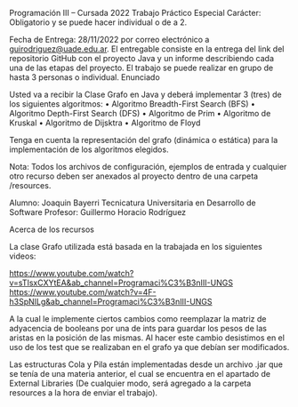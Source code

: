 Programación III – Cursada 2022
Trabajo Práctico Especial
Carácter: Obligatorio y se puede hacer individual o de a 2.

Fecha de Entrega: 28/11/2022 por correo electrónico a guirodriguez@uade.edu.ar. El entregable consiste en la entrega del link del repositorio GitHub con el proyecto Java y un informe describiendo cada una de las etapas del proyecto.
El trabajo se puede realizar en grupo de hasta 3 personas o individual.
Enunciado

Usted va a recibir la Clase Grafo en Java y deberá implementar 3 (tres) de los siguientes algoritmos:
•	Algoritmo Breadth-First Search (BFS)
•	Algoritmo Depth-First Search (DFS)
•	Algoritmo de Prim
•	Algoritmo de Kruskal
•	Algoritmo de Dijsktra
•	Algoritmo de Floyd

Tenga en cuenta la representación del grafo (dinámica o estática) para la implementación de los algoritmos elegidos.

Nota: Todos los archivos de configuración, ejemplos de entrada y cualquier otro recurso deben ser anexados al proyecto dentro de una carpeta /resources.



Alumno: Joaquin Bayerri
Tecnicatura Universitaria en Desarrollo de Software
Profesor: Guillermo Horacio Rodríguez






Acerca de los recursos

La clase Grafo utilizada está basada en la trabajada en los siguientes videos:

https://www.youtube.com/watch?v=sTIsxCXYtEA&ab_channel=Programaci%C3%B3nIII-UNGS
https://www.youtube.com/watch?v=4F-h3SpNILg&ab_channel=Programaci%C3%B3nIII-UNGS

A la cual le implemente ciertos cambios como reemplazar la matriz de adyacencia de booleans por una de ints para guardar los pesos de las aristas en la posición de las mismas. Al hacer este cambio desistimos en el uso de los test que se realizaban en el grafo ya que debían ser modificados.

Las estructuras Cola y Pila están implementadas desde un archivo .jar que se tenía de una materia anterior, el cual se encuentra en el apartado de External Libraries (De cualquier modo, será agregado a la carpeta resources a la hora de enviar el trabajo).
